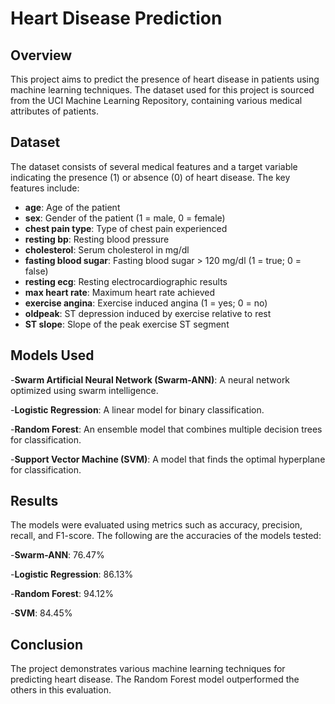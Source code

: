 # Heart Disease Prediction

## Overview
This project aims to predict the presence of heart disease in patients using machine learning techniques. The dataset used for this project is sourced from the UCI Machine Learning Repository, containing various medical attributes of patients.

## Dataset
The dataset consists of several medical features and a target variable indicating the presence (1) or absence (0) of heart disease. The key features include:
- **age**: Age of the patient
- **sex**: Gender of the patient (1 = male, 0 = female)
- **chest pain type**: Type of chest pain experienced
- **resting bp**: Resting blood pressure
- **cholesterol**: Serum cholesterol in mg/dl
- **fasting blood sugar**: Fasting blood sugar > 120 mg/dl (1 = true; 0 = false)
- **resting ecg**: Resting electrocardiographic results
- **max heart rate**: Maximum heart rate achieved
- **exercise angina**: Exercise induced angina (1 = yes; 0 = no)
- **oldpeak**: ST depression induced by exercise relative to rest
- **ST slope**: Slope of the peak exercise ST segment

## Models Used
-**Swarm Artificial Neural Network (Swarm-ANN)**: A neural network optimized using swarm intelligence.

-**Logistic Regression**: A linear model for binary classification.

-**Random Forest**: An ensemble model that combines multiple decision trees for classification.

-**Support Vector Machine (SVM)**: A model that finds the optimal hyperplane for classification.


## Results
The models were evaluated using metrics such as accuracy, precision, recall, and F1-score. The following are the accuracies of the models tested:

-**Swarm-ANN**: 76.47%

-**Logistic Regression**: 86.13%

-**Random Forest**: 94.12%

-**SVM**: 84.45%

## Conclusion
The project demonstrates various machine learning techniques for predicting heart disease. The Random Forest model outperformed the others in this evaluation.
